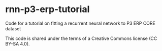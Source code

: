 # rnn-p3-erp-tutorial
Code for a tutorial on fitting a recurrent neural network to P3 ERP CORE dataset

This code is shared under the terms of a Creative Commons license (CC BY-SA 4.0).
